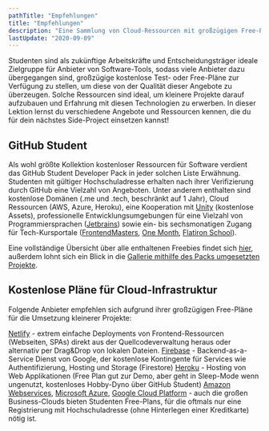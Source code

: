 ```yaml
---
pathTitle: "Empfehlungen"
title: "Empfehlungen"
description: "Eine Sammlung von Cloud-Ressourcen mit großzügigen Free-Plans, ideal für kleiner Side-Projects."
lastUpdate: "2020-09-09"
---
```


Studenten sind als zukünftige Arbeitskräfte und Entscheidungsträger ideale Zielgruppe für Anbieter von Software-Tools, sodass viele Anbieter dazu übergegangen sind, großzügige kostenlose Test- oder Free-Pläne zur Verfügung zu stellen, um diese von der Qualität dieser Angebote zu überzeugen. Solche Ressourcen sind ideal, um kleinere Projekte darauf aufzubauen und Erfahrung mit diesen Technologien zu erwerben. In dieser Lektion lernst du verschiedene Angebote und Ressourcen kennen, die du für dein nächstes Side-Project einsetzen kannst!

## GitHub Student

Als wohl größte Kollektion kostenloser Ressourcen für Software verdient das GitHub Student Developer Pack in jeder solchen Liste Erwähnung. Studenten mit gültiger Hochschuladresse erhalten nach ihrer Verifizierung durch GitHub eine Vielzahl von Angeboten. Unter anderem enthalten sind kostenlose Domänen (.me und .tech, beschränkt auf 1 Jahr), Cloud Ressourcen (AWS, Azure, Heroku), eine Kooperation mit [Unity](https://unity.com/de) (kostenlose Assets), professionelle Entwicklungsumgebungen für eine Vielzahl von Programmiersprachen ([Jetbrains](https://www.jetbrains.com/de-de/)) sowie ein- bis sechsmonatigen Zugang für Tech-Kursportale ([FrontendMasters](https://frontendmasters.com/), [One Month](https://onemonth.com/), [Flatiron School](https://flatironschool.com/)).

Eine vollständige Übersicht über alle enthaltenen Freebies findet sich [hier](https://education.github.com/pack), außerdem lohnt sich ein Blick in die [Gallerie mithilfe des Packs umgesetzten Projekte](https://education.github.com/pack/gallery?filter=All&sort=newest&tag=All).

## Kostenlose Pläne für Cloud-Infrastruktur

Folgende Anbieter empfehlen sich aufgrund ihrer großzügigen Free-Pläne für die Umsetzung kleinerer Projekte:

[Netlify](https://www.netlify.com/) - extrem einfache Deployments von Frontend-Ressourcen (Webseiten, SPAs) direkt aus der Quellcodeverwaltung heraus oder alternativ per Drag&Drop von lokalen Dateien.
[Firebase](https://firebase.google.com/?hl=de) - Backend-as-a-Service Dienst von Google, der kostenlose Kontingente für Services wie Authentifizierung, Hosting und Storage (Firestore)
[Heroku](https://www.heroku.com/) - Hosting von Web Applikationen (Free Plan gut zur Demo, aber geht in Sleep-Mode wenn ungenutzt, kostenloses Hobby-Dyno über GitHub Student)
[Amazon Webservices](https://aws.amazon.com/de/), [Microsoft Azure](https://azure.microsoft.com/de-de/), [Google Cloud Platform](https://cloud.google.com/?hl=de) - auch die großen Business-Clouds bieten Studenten Free-Plans, für die oftmals nur eine Registrierung mit Hochschuladresse (ohne Hinterlegen einer Kreditkarte) nötig ist.
